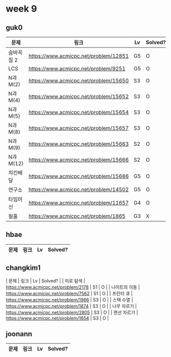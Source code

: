 # week 9

## guk0
| 문제 | 링크 | Lv  | Solved? |
| --- | --- | --- | --- |
| 숨바꼭질 2 | https://www.acmicpc.net/problem/12851 | G5 | O |
| LCS | https://www.acmicpc.net/problem/9251 | G5 | O |
| N과 M(2) | https://www.acmicpc.net/problem/15650 | S3 | O |
| N과 M(4) | https://www.acmicpc.net/problem/15652 | S3 | O |
| N과 M(5) | https://www.acmicpc.net/problem/15654 | S3 | O |
| N과 M(8) | https://www.acmicpc.net/problem/15657 | S3 | O |
| N과 M(9) | https://www.acmicpc.net/problem/15663 | S2 | O |
| N과 M(12) | https://www.acmicpc.net/problem/15666 | S2 | O |
| 치킨배달 | https://www.acmicpc.net/problem/15686 | G5 | O |
| 연구소 | https://www.acmicpc.net/problem/14502 | G5 | O |
| 타임머신 | https://www.acmicpc.net/problem/11657 | G4 | O |
| 웜홀 | https://www.acmicpc.net/problem/1865 | G3 | X |



## hbae 
| 문제 | 링크 | Lv  | Solved? |
| --- | --- | --- | --- |

## changkim1
| 문제 | 링크 | Lv  | Solved? |
| 미로 탐색 | https://www.acmicpc.net/problem/2178 | S1 | O |
| 나이트의 이동 | https://www.acmicpc.net/problem/7562 | S1 | O |
| 프린터 큐 | https://www.acmicpc.net/problem/1966 | S3 | O |
| 스택 수열 | https://www.acmicpc.net/problem/1874 | S3 | O |
| 나무 자르기 | https://www.acmicpc.net/problem/2805 | S3 | O |
| 랜선 자르기 | https://www.acmicpc.net/problem/1654 | S3 | O |


## joonann
| 문제 | 링크 | Lv  | Solved? |
| --- | --- | --- | --- |
